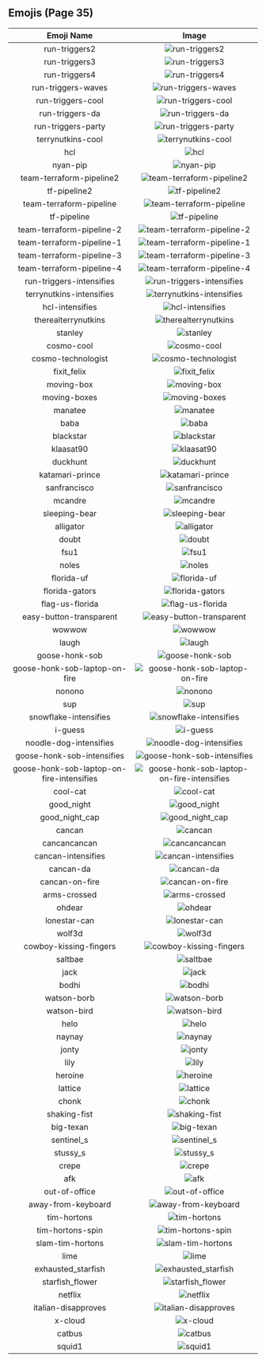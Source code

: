 
  ## Emojis (Page 35)
  |Emoji Name|Image|
  | :-: | :-: |
  |run-triggers2| ![run-triggers2](/output/run-triggers2.png)|
  |run-triggers3| ![run-triggers3](/output/run-triggers3.png)|
  |run-triggers4| ![run-triggers4](/output/run-triggers4.png)|
  |run-triggers-waves| ![run-triggers-waves](/output/run-triggers-waves.gif)|
  |run-triggers-cool| ![run-triggers-cool](/output/run-triggers-cool.png)|
  |run-triggers-da| ![run-triggers-da](/output/run-triggers-da.png)|
  |run-triggers-party| ![run-triggers-party](/output/run-triggers-party.gif)|
  |terrynutkins-cool| ![terrynutkins-cool](/output/terrynutkins-cool.png)|
  |hcl| ![hcl](/output/hcl.png)|
  |nyan-pip| ![nyan-pip](/output/nyan-pip)|
  |team-terraform-pipeline2| ![team-terraform-pipeline2](/output/team-terraform-pipeline2.gif)|
  |tf-pipeline2| ![tf-pipeline2](/output/tf-pipeline2)|
  |team-terraform-pipeline| ![team-terraform-pipeline](/output/team-terraform-pipeline.png)|
  |tf-pipeline| ![tf-pipeline](/output/tf-pipeline)|
  |team-terraform-pipeline-2| ![team-terraform-pipeline-2](/output/team-terraform-pipeline-2.png)|
  |team-terraform-pipeline-1| ![team-terraform-pipeline-1](/output/team-terraform-pipeline-1.png)|
  |team-terraform-pipeline-3| ![team-terraform-pipeline-3](/output/team-terraform-pipeline-3.png)|
  |team-terraform-pipeline-4| ![team-terraform-pipeline-4](/output/team-terraform-pipeline-4.png)|
  |run-triggers-intensifies| ![run-triggers-intensifies](/output/run-triggers-intensifies.gif)|
  |terrynutkins-intensifies| ![terrynutkins-intensifies](/output/terrynutkins-intensifies.gif)|
  |hcl-intensifies| ![hcl-intensifies](/output/hcl-intensifies.gif)|
  |therealterrynutkins| ![therealterrynutkins](/output/therealterrynutkins.png)|
  |stanley| ![stanley](/output/stanley.png)|
  |cosmo-cool| ![cosmo-cool](/output/cosmo-cool.png)|
  |cosmo-technologist| ![cosmo-technologist](/output/cosmo-technologist.png)|
  |fixit_felix| ![fixit_felix](/output/fixit_felix.png)|
  |moving-box| ![moving-box](/output/moving-box.jpg)|
  |moving-boxes| ![moving-boxes](/output/moving-boxes.jpg)|
  |manatee| ![manatee](/output/manatee.png)|
  |baba| ![baba](/output/baba.png)|
  |blackstar| ![blackstar](/output/blackstar.png)|
  |klaasat90| ![klaasat90](/output/klaasat90.png)|
  |duckhunt| ![duckhunt](/output/duckhunt.gif)|
  |katamari-prince| ![katamari-prince](/output/katamari-prince.gif)|
  |sanfrancisco| ![sanfrancisco](/output/sanfrancisco.png)|
  |mcandre| ![mcandre](/output/mcandre)|
  |sleeping-bear| ![sleeping-bear](/output/sleeping-bear.png)|
  |alligator| ![alligator](/output/alligator)|
  |doubt| ![doubt](/output/doubt.png)|
  |fsu1| ![fsu1](/output/fsu1.png)|
  |noles| ![noles](/output/noles.png)|
  |florida-uf| ![florida-uf](/output/florida-uf.png)|
  |florida-gators| ![florida-gators](/output/florida-gators.png)|
  |flag-us-florida| ![flag-us-florida](/output/flag-us-florida.png)|
  |easy-button-transparent| ![easy-button-transparent](/output/easy-button-transparent.png)|
  |wowwow| ![wowwow](/output/wowwow.gif)|
  |laugh| ![laugh](/output/laugh.gif)|
  |goose-honk-sob| ![goose-honk-sob](/output/goose-honk-sob.png)|
  |goose-honk-sob-laptop-on-fire| ![goose-honk-sob-laptop-on-fire](/output/goose-honk-sob-laptop-on-fire.gif)|
  |nonono| ![nonono](/output/nonono.gif)|
  |sup| ![sup](/output/sup.png)|
  |snowflake-intensifies| ![snowflake-intensifies](/output/snowflake-intensifies.gif)|
  |i-guess| ![i-guess](/output/i-guess.png)|
  |noodle-dog-intensifies| ![noodle-dog-intensifies](/output/noodle-dog-intensifies.gif)|
  |goose-honk-sob-intensifies| ![goose-honk-sob-intensifies](/output/goose-honk-sob-intensifies.gif)|
  |goose-honk-sob-laptop-on-fire-intensifies| ![goose-honk-sob-laptop-on-fire-intensifies](/output/goose-honk-sob-laptop-on-fire-intensifies.gif)|
  |cool-cat| ![cool-cat](/output/cool-cat)|
  |good_night| ![good_night](/output/good_night.jpg)|
  |good_night_cap| ![good_night_cap](/output/good_night_cap.png)|
  |cancan| ![cancan](/output/cancan.png)|
  |cancancancan| ![cancancancan](/output/cancancancan.png)|
  |cancan-intensifies| ![cancan-intensifies](/output/cancan-intensifies.gif)|
  |cancan-da| ![cancan-da](/output/cancan-da.png)|
  |cancan-on-fire| ![cancan-on-fire](/output/cancan-on-fire.png)|
  |arms-crossed| ![arms-crossed](/output/arms-crossed.gif)|
  |ohdear| ![ohdear](/output/ohdear.png)|
  |lonestar-can| ![lonestar-can](/output/lonestar-can.png)|
  |wolf3d| ![wolf3d](/output/wolf3d.gif)|
  |cowboy-kissing-fingers| ![cowboy-kissing-fingers](/output/cowboy-kissing-fingers.png)|
  |saltbae| ![saltbae](/output/saltbae.png)|
  |jack| ![jack](/output/jack.jpg)|
  |bodhi| ![bodhi](/output/bodhi.jpg)|
  |watson-borb| ![watson-borb](/output/watson-borb.png)|
  |watson-bird| ![watson-bird](/output/watson-bird.png)|
  |helo| ![helo](/output/helo.jpg)|
  |naynay| ![naynay](/output/naynay.jpg)|
  |jonty| ![jonty](/output/jonty.jpg)|
  |lily| ![lily](/output/lily.jpg)|
  |heroine| ![heroine](/output/heroine.gif)|
  |lattice| ![lattice](/output/lattice.png)|
  |chonk| ![chonk](/output/chonk.png)|
  |shaking-fist| ![shaking-fist](/output/shaking-fist.gif)|
  |big-texan| ![big-texan](/output/big-texan.png)|
  |sentinel_s| ![sentinel_s](/output/sentinel_s.png)|
  |stussy_s| ![stussy_s](/output/stussy_s)|
  |crepe| ![crepe](/output/crepe.png)|
  |afk| ![afk](/output/afk.png)|
  |out-of-office| ![out-of-office](/output/out-of-office.png)|
  |away-from-keyboard| ![away-from-keyboard](/output/away-from-keyboard)|
  |tim-hortons| ![tim-hortons](/output/tim-hortons.gif)|
  |tim-hortons-spin| ![tim-hortons-spin](/output/tim-hortons-spin.gif)|
  |slam-tim-hortons| ![slam-tim-hortons](/output/slam-tim-hortons.jpg)|
  |lime| ![lime](/output/lime.jpg)|
  |exhausted_starfish| ![exhausted_starfish](/output/exhausted_starfish.png)|
  |starfish_flower| ![starfish_flower](/output/starfish_flower.png)|
  |netflix| ![netflix](/output/netflix.jpg)|
  |italian-disapproves| ![italian-disapproves](/output/italian-disapproves.png)|
  |x-cloud| ![x-cloud](/output/x-cloud.png)|
  |catbus| ![catbus](/output/catbus.png)|
  |squid1| ![squid1](/output/squid1.png)|
  